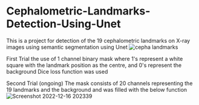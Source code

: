 # Cephalometric-Landmarks-Detection-Using-Unet

This is a project for detection of the 19 cephalometric landmarks on X-ray images using semantic segmentation using Unet
![cepha landmarks](https://user-images.githubusercontent.com/61350907/208296118-4539af0d-f553-407e-998b-d8ded05b73c0.jpg)

First Trial 
the use of 1 channel binary mask where 1's represent a white square with the landmark position as the centre, and 0's represent the background
Dice loss function was used

Second Trial (ongoing)
The mask consists of 20 channels representing the 19 landmarks and the background and was filled with the below function
![Screenshot 2022-12-16 202339](https://user-images.githubusercontent.com/61350907/208296222-cf7afa5d-88dc-4845-be87-aa2a403d1c39.png)
